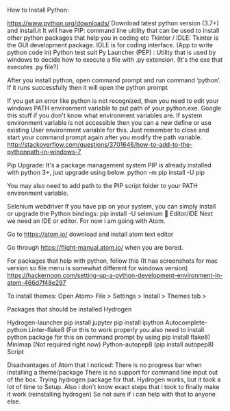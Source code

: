 How to Install Python: 

https://www.python.org/downloads/
Download latest python version (3.7+) and install.it
It will have
PIP: command line uitility that can be used to install other python packages that help you in coding etc
Tkinter / IDLE: Tkinter is the GUI development package. IDLE is for coding interface. (App to write python code in)
Python test suit
Py Launcher (PEP) : Utility that is used by windows to decide how to execute a file with .py extension. (It's the exe that executes .py file?)

After you install python, open command prompt and run command ‘python’. If it runs successfully then it will open the python prompt

If you get an error like python is not recognized, then you need to edit your windows PATH environment variable to put path of your python.exe. Google this stuff if you don't know what environment variables are. If system environment variable is not accessible then you can a new define or use existing User environment variable for this. Just remember to close and start your command prompt again after you modify the path variable.
http://stackoverflow.com/questions/3701646/how-to-add-to-the-pythonpath-in-windows-7


Pip Upgrade:
It's a package management system
PIP is already installed with python 3+, just upgrade using below.
 python -m pip install -U pip

You may also need to add path to the PIP script folder to your PATH environment variable.


Selenium webdriver
If you have pip on your system, you can simply install or upgrade the Python bindings:
pip install -U selenium

Editor/IDE
Next we need an IDE or editor. For now i am going with Atom.

Go to https://atom.io/ download and install atom text editor

Go through https://flight-manual.atom.io/ when you are bored.


For packages that help with python, follow this (It has screenshots for mac version so file menu is somewhat different for windows version) 
https://hackernoon.com/setting-up-a-python-development-environment-in-atom-466d7f48e297

To install themes:
Open Atom> File > Settings > Install > Themes tab > 

Packages that should be installed
Hydrogen
	
Hydrogen-launcher
pip install jupyter
	pip install ipython	
Autocomplete-python
Linter-flake8 
(For this to work properly you also need to install python package for this on command prompt by using pip install flake8)
Minimap (Not required right now)
Python-autopep8
	(pip install autopep8)
Script

Disadvantages of Atom that I noticed:
There is no progress bar when installing a theme/package
There is no support for command line input out of the box. Trying hydrogen package for that.
Hydrogen works, but it took a lot of time to Setup. Also i don't know exact steps that i took to finally make it work (reinstalling hydrogen) So not sure if i can help with that to anyone else.
